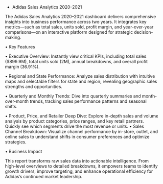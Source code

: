 * Adidas Sales Analytics 2020–2021

The Adidas Sales Analytics 2020–2021 dashboard delivers comprehensive insights into business performance across two years. It integrates key metrics—such as total sales, units sold, profit margin, and year-over-year comparisons—on an interactive platform designed for strategic decision-making.

•	Key Features

•	Executive Overview: Instantly view critical KPIs, including total sales ($899.9M), total units sold (2M), annual breakdowns, and overall profit margin (36.91%).

•	Regional and State Performance: Analyze sales distribution with intuitive maps and selectable filters for state and region, revealing geographic sales strengths and opportunities.

•	Quarterly and Monthly Trends: Dive into quarterly summaries and month-over-month trends, tracking sales performance patterns and seasonal shifts.

• Product, Price, and Retailer Deep Dive: Explore in-depth sales and volume analysis by product categories, price ranges, and key retail partners. Quickly see which segments drive the most revenue or units.
•	Sales Channel Breakdown: Visualize channel performance by in-store, outlet, and online sales to understand shifts in consumer preferences and optimize strategies.

•	Business Impact

This report transforms raw sales data into actionable intelligence. From high-level overviews to detailed breakdowns, it empowers teams to identify growth drivers, improve targeting, and enhance operational efficiency for Adidas’s continued market leadership.

